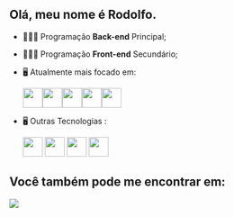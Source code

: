 ## Olá, meu nome é Rodolfo.

- 👨🏻‍💻 Programação **Back-end** Principal;
- 👨🏻‍💻 Programação **Front-end** Secundário;
- 🖥️ Atualmente mais focado em:
  
  <div style='display: flex;'>
  <img width='35' height='35' src="https://cdn.jsdelivr.net/gh/devicons/devicon/icons/python/python-original.svg" />

  <img  width='35' height='35' src="https://cdn.jsdelivr.net/gh/devicons/devicon/icons/django/django-plain.svg" />
  
  <img width='35' height='35' src="https://cdn.jsdelivr.net/gh/devicons/devicon/icons/html5/html5-original.svg" />

  <img width='35' height='35' src="https://cdn.jsdelivr.net/gh/devicons/devicon/icons/css3/css3-original.svg" />

  <img width='35' height='35' src="https://cdn.jsdelivr.net/gh/devicons/devicon/icons/javascript/javascript-original.svg" />
  </div>
  

- 🖥️ Outras Tecnologias :

  <img   width='35' height='35' src="https://cdn.jsdelivr.net/gh/devicons/devicon/icons/mysql/mysql-original.svg" />

  <img  width='35' height='35' src="https://cdn.jsdelivr.net/gh/devicons/devicon/icons/sqlite/sqlite-original.svg" />

  <img width='35' height='35' src="https://cdn.jsdelivr.net/gh/devicons/devicon/icons/git/git-original.svg" />
  
  <img width='35' height='35' src="https://cdn.jsdelivr.net/gh/devicons/devicon/icons/github/github-original.svg" />

## Você também pode me encontrar em:
  <a href="https://www.linkedin.com/in/rodolfo-bezerra-ab071a277/">
  <img src="https://img.shields.io/badge/LinkedIn-0077B5?style=for-the-badge&logo=linkedin&logoColor=white" />
  </a>

  
